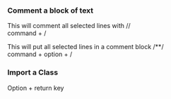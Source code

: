 

### Comment a block of text

This will comment all selected lines with // <br>
command + / 

This will put all selected lines in a comment block /**/ <br>
command + option + /


### Import a Class
Option + return key


###